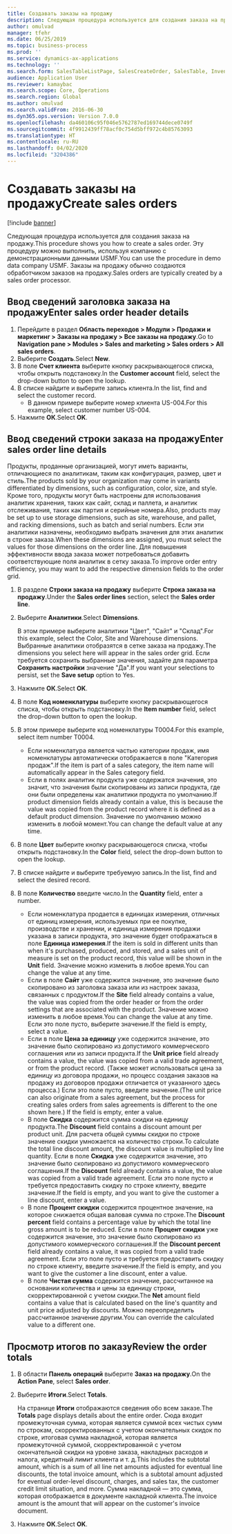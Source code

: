 ```yaml
---
title: Создавать заказы на продажу
description: Следующая процедура используется для создания заказа на продажу.
author: omulvad
manager: tfehr
ms.date: 06/25/2019
ms.topic: business-process
ms.prod: ''
ms.service: dynamics-ax-applications
ms.technology: ''
ms.search.form: SalesTableListPage, SalesCreateOrder, SalesTable, InventDimParmFixed, InventProductDimensionLookup, SalesTotals
audience: Application User
ms.reviewer: kamaybac
ms.search.scope: Core, Operations
ms.search.region: Global
ms.author: omulvad
ms.search.validFrom: 2016-06-30
ms.dyn365.ops.version: Version 7.0.0
ms.openlocfilehash: da460106c95f046e5762787ed169744dece0749f
ms.sourcegitcommit: 4f9912439ff78acf0c754d5bff972c4b85763093
ms.translationtype: HT
ms.contentlocale: ru-RU
ms.lasthandoff: 04/02/2020
ms.locfileid: "3204386"
---
```

# <a name="create-sales-orders"></a><span data-ttu-id="641d5-103">Создавать заказы на продажу</span><span class="sxs-lookup"><span data-stu-id="641d5-103">Create sales orders</span></span>

[!include [banner](../../includes/banner.md)]

<span data-ttu-id="641d5-104">Следующая процедура используется для создания заказа на продажу.</span><span class="sxs-lookup"><span data-stu-id="641d5-104">This procedure shows you how to create a sales order.</span></span> <span data-ttu-id="641d5-105">Эту процедуру можно выполнить, используя компанию с демонстрационными данными USMF.</span><span class="sxs-lookup"><span data-stu-id="641d5-105">You can use the procedure in demo data company USMF.</span></span> <span data-ttu-id="641d5-106">Заказы на продажу обычно создаются обработчиком заказов на продажу.</span><span class="sxs-lookup"><span data-stu-id="641d5-106">Sales orders are typically created by a sales order processor.</span></span> 

## <a name="enter-sales-order-header-details"></a><span data-ttu-id="641d5-107">Ввод сведений заголовка заказа на продажу</span><span class="sxs-lookup"><span data-stu-id="641d5-107">Enter sales order header details</span></span>
1. <span data-ttu-id="641d5-108">Перейдите в раздел **Область переходов > Модули > Продажи и маркетинг > Заказы на продажу > Все заказы на продажу**.</span><span class="sxs-lookup"><span data-stu-id="641d5-108">Go to **Navigation pane > Modules > Sales and marketing > Sales orders > All sales orders**.</span></span>
2. <span data-ttu-id="641d5-109">Выберите **Создать**.</span><span class="sxs-lookup"><span data-stu-id="641d5-109">Select **New**.</span></span>
3. <span data-ttu-id="641d5-110">В поле **Счет клиента** выберите кнопку раскрывающегося списка, чтобы открыть подстановку.</span><span class="sxs-lookup"><span data-stu-id="641d5-110">In the **Customer account** field, select the drop-down button to open the lookup.</span></span>
4. <span data-ttu-id="641d5-111">В списке найдите и выберите запись клиента.</span><span class="sxs-lookup"><span data-stu-id="641d5-111">In the list, find and select the customer record.</span></span>
    - <span data-ttu-id="641d5-112">В данном примере выберите номер клиента US-004.</span><span class="sxs-lookup"><span data-stu-id="641d5-112">For this example, select customer number US-004.</span></span>  
5. <span data-ttu-id="641d5-113">Нажмите **ОК**.</span><span class="sxs-lookup"><span data-stu-id="641d5-113">Select **OK**.</span></span>

## <a name="enter-sales-order-line-details"></a><span data-ttu-id="641d5-114">Ввод сведений строки заказа на продажу</span><span class="sxs-lookup"><span data-stu-id="641d5-114">Enter sales order line details</span></span>
    
<span data-ttu-id="641d5-115">Продукты, проданные организацией, могут иметь варианты, отличающиеся по аналитикам, таким как конфигурация, размер, цвет и стиль.</span><span class="sxs-lookup"><span data-stu-id="641d5-115">The products sold by your organization may come in variants differentiated by dimensions, such as configuration, color, size, and style.</span></span> <span data-ttu-id="641d5-116">Кроме того, продукты могут быть настроены для использования аналитик хранения, таких как сайт, склад и паллета, и аналитик отслеживания, таких как партия и серийные номера.</span><span class="sxs-lookup"><span data-stu-id="641d5-116">Also, products may be set up to use storage dimensions, such as site, warehouse, and pallet, and racking dimensions, such as batch and serial numbers.</span></span> <span data-ttu-id="641d5-117">Если эти аналитики назначены, необходимо выбрать значения для этих аналитик в строке заказа.</span><span class="sxs-lookup"><span data-stu-id="641d5-117">When these dimensions are assigned, you must select the values for those dimensions on the order line.</span></span> <span data-ttu-id="641d5-118">Для повышения эффективности ввода заказа может потребоваться добавить соответствующие поля аналитик в сетку заказа.</span><span class="sxs-lookup"><span data-stu-id="641d5-118">To improve order entry efficiency, you may want to add the respective dimension fields to the order grid.</span></span>
    
1. <span data-ttu-id="641d5-119">В разделе **Строки заказа на продажу** выберите **Строка заказа на продажу**.</span><span class="sxs-lookup"><span data-stu-id="641d5-119">Under the **Sales order lines** section, select the **Sales order line**.</span></span>
2. <span data-ttu-id="641d5-120">Выберите **Аналитики**.</span><span class="sxs-lookup"><span data-stu-id="641d5-120">Select **Dimensions**.</span></span>
    
    <span data-ttu-id="641d5-121">В этом примере выберите аналитики "Цвет", "Сайт" и "Склад".</span><span class="sxs-lookup"><span data-stu-id="641d5-121">For this example, select the Color, Site and Warehouse dimensions.</span></span> <span data-ttu-id="641d5-122">Выбранные аналитики отобразятся в сетке заказа на продажу.</span><span class="sxs-lookup"><span data-stu-id="641d5-122">The dimensions you select here will appear in the sales order grid.</span></span> <span data-ttu-id="641d5-123">Если требуется сохранить выбранные значения, задайте для параметра **Сохранить настройки** значение "Да".</span><span class="sxs-lookup"><span data-stu-id="641d5-123">If you want your selections to persist, set the **Save setup** option to Yes.</span></span>
    
3. <span data-ttu-id="641d5-124">Нажмите **ОК**.</span><span class="sxs-lookup"><span data-stu-id="641d5-124">Select **OK**.</span></span>
4. <span data-ttu-id="641d5-125">В поле **Код номенклатуры** выберите кнопку раскрывающегося списка, чтобы открыть подстановку.</span><span class="sxs-lookup"><span data-stu-id="641d5-125">In the **Item number** field, select the drop-down button to open the lookup.</span></span>
5. <span data-ttu-id="641d5-126">В этом примере выберите код номенклатуры T0004.</span><span class="sxs-lookup"><span data-stu-id="641d5-126">For this example, select item number T0004.</span></span>
    - <span data-ttu-id="641d5-127">Если номенклатура является частью категории продаж, имя номенклатуры автоматически отображается в поле "Категория продаж".</span><span class="sxs-lookup"><span data-stu-id="641d5-127">If the item is part of a sales category, the item name will automatically appear in the Sales category field.</span></span>  
    - <span data-ttu-id="641d5-128">Если в полях аналитик продукта уже содержатся значения, это значит, что значения были скопированы из записи продукта, где они были определены как аналитики продукта по умолчанию.</span><span class="sxs-lookup"><span data-stu-id="641d5-128">If product dimension fields already contain a value, this is because the value was copied from the product record where it is defined as a default product dimension.</span></span> <span data-ttu-id="641d5-129">Значение по умолчанию можно изменить в любой момент.</span><span class="sxs-lookup"><span data-stu-id="641d5-129">You can change the default value at any time.</span></span>   
6. <span data-ttu-id="641d5-130">В поле **Цвет** выберите кнопку раскрывающегося списка, чтобы открыть подстановку.</span><span class="sxs-lookup"><span data-stu-id="641d5-130">In the **Color** field, select the drop-down button to open the lookup.</span></span>
7. <span data-ttu-id="641d5-131">В списке найдите и выберите требуемую запись.</span><span class="sxs-lookup"><span data-stu-id="641d5-131">In the list, find and select the desired record.</span></span>
8. <span data-ttu-id="641d5-132">В поле **Количество** введите число.</span><span class="sxs-lookup"><span data-stu-id="641d5-132">In the **Quantity** field, enter a number.</span></span>
    - <span data-ttu-id="641d5-133">Если номенклатура продается в единицах измерения, отличных от единиц измерения, используемых при ее покупке, производстве и хранении, и единица измерения продажи указана в записи продукта, это значение будет отображаться в поле **Единица измерения**.</span><span class="sxs-lookup"><span data-stu-id="641d5-133">If the item is sold in different units than when it's purchased, produced, and stored, and a sales unit of measure is set on the product record, this value will be shown in the **Unit** field.</span></span> <span data-ttu-id="641d5-134">Значение можно изменить в любое время.</span><span class="sxs-lookup"><span data-stu-id="641d5-134">You can change the value at any time.</span></span>   
    - <span data-ttu-id="641d5-135">Если в поле **Сайт** уже содержится значение, это значение было скопировано из заголовка заказа или из настроек заказа, связанных с продуктом.</span><span class="sxs-lookup"><span data-stu-id="641d5-135">If the **Site** field already contains a value, the value was copied from the order header or from the order settings that are associated with the product.</span></span> <span data-ttu-id="641d5-136">Значение можно изменить в любое время.</span><span class="sxs-lookup"><span data-stu-id="641d5-136">You can change the value at any time.</span></span> <span data-ttu-id="641d5-137">Если это поле пусто, выберите значение.</span><span class="sxs-lookup"><span data-stu-id="641d5-137">If the field is empty, select a value.</span></span>   
    - <span data-ttu-id="641d5-138">Если в поле **Цена за единицу** уже содержится значение, это значение было скопировано из допустимого коммерческого соглашения или из записи продукта.</span><span class="sxs-lookup"><span data-stu-id="641d5-138">If the **Unit price** field already contains a value, the value was copied from a valid trade agreement, or from the product record.</span></span> <span data-ttu-id="641d5-139">(Также может использоваться цена за единицу из договора продажи, но процесс создания заказов на продажу из договоров продажи отличается от указанного здесь процесса.) Если это поле пусто, введите значение.</span><span class="sxs-lookup"><span data-stu-id="641d5-139">(The unit price can also originate from a sales agreement, but the process for creating sales orders from sales agreements is different to the one shown here.) If the field is empty, enter a value.</span></span>   
    - <span data-ttu-id="641d5-140">В поле **Скидка** содержится сумма скидки на единицу продукта.</span><span class="sxs-lookup"><span data-stu-id="641d5-140">The **Discount** field contains a discount amount per product unit.</span></span> <span data-ttu-id="641d5-141">Для расчета общей суммы скидки по строке значение скидки умножается на количество строки.</span><span class="sxs-lookup"><span data-stu-id="641d5-141">To calculate the total line discount amount, the discount value is multiplied by line quantity.</span></span> <span data-ttu-id="641d5-142">Если в поле **Скидка** уже содержится значение, это значение было скопировано из допустимого коммерческого соглашения.</span><span class="sxs-lookup"><span data-stu-id="641d5-142">If the **Discount** field already contains a value, the value was copied from a valid trade agreement.</span></span> <span data-ttu-id="641d5-143">Если это поле пусто и требуется предоставить скидку по строке клиенту, введите значение.</span><span class="sxs-lookup"><span data-stu-id="641d5-143">If the field is empty, and you want to give the customer a line discount, enter a value.</span></span>  
    - <span data-ttu-id="641d5-144">В поле **Процент скидки** содержится процентное значение, на которое снижается общая валовая сумма по строке.</span><span class="sxs-lookup"><span data-stu-id="641d5-144">The **Discount percent** field contains a percentage value by which the total line gross amount is to be reduced.</span></span>  <span data-ttu-id="641d5-145">Если в поле **Процент скидки** уже содержится значение, это значение было скопировано из допустимого коммерческого соглашения.</span><span class="sxs-lookup"><span data-stu-id="641d5-145">If the **Discount percent** field already contains a value, it was copied from a valid trade agreement.</span></span> <span data-ttu-id="641d5-146">Если это поле пусто и требуется предоставить скидку по строке клиенту, введите значение.</span><span class="sxs-lookup"><span data-stu-id="641d5-146">If the field is empty, and you want to give the customer a line discount, enter a value.</span></span> 
    - <span data-ttu-id="641d5-147">В поле **Чистая сумма** содержится значение, рассчитанное на основании количества и цены за единицу строки, скорректированной с учетом скидки.</span><span class="sxs-lookup"><span data-stu-id="641d5-147">The **Net** amount field contains a value that is calculated based on the line's quantity and unit price adjusted by discounts.</span></span>  <span data-ttu-id="641d5-148">Можно переопределить рассчитанное значение другим.</span><span class="sxs-lookup"><span data-stu-id="641d5-148">You can override the calculated value to a different one.</span></span>  

## <a name="review-the-order-totals"></a><span data-ttu-id="641d5-149">Просмотр итогов по заказу</span><span class="sxs-lookup"><span data-stu-id="641d5-149">Review the order totals</span></span>
1. <span data-ttu-id="641d5-150">В области **Панель операций** выберите **Заказ на продажу**.</span><span class="sxs-lookup"><span data-stu-id="641d5-150">On the **Action Pane**, select **Sales order**.</span></span>
2. <span data-ttu-id="641d5-151">Выберите **Итоги**.</span><span class="sxs-lookup"><span data-stu-id="641d5-151">Select **Totals**.</span></span>
    
    <span data-ttu-id="641d5-152">На странице **Итоги** отображаются сведения обо всем заказе.</span><span class="sxs-lookup"><span data-stu-id="641d5-152">The **Totals** page displays details about the entire order.</span></span> <span data-ttu-id="641d5-153">Сюда входит промежуточная сумма, которая является суммой всех чистых сумм по строкам, скорректированных с учетом окончательных скидок по строке, итоговая сумма накладной, которая является промежуточной суммой, скорректированной с учетом окончательной скидки на уровне заказа, накладных расходов и налога, кредитный лимит клиента и т. д.</span><span class="sxs-lookup"><span data-stu-id="641d5-153">This includes the subtotal amount, which is a sum of all line net amounts adjusted for eventual line discounts, the total invoice amount, which is a subtotal amount adjusted for eventual order-level discount, charges, and sales tax, the customer credit limit situation, and more.</span></span> <span data-ttu-id="641d5-154">Сумма накладной — это сумма, которая отображается в документе накладной клиента.</span><span class="sxs-lookup"><span data-stu-id="641d5-154">The invoice amount is the amount that will appear on the customer's invoice document.</span></span>  
    
3. <span data-ttu-id="641d5-155">Нажмите **ОК**.</span><span class="sxs-lookup"><span data-stu-id="641d5-155">Select **OK**.</span></span>
